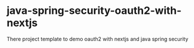 # java-spring-security-oauth2-with-nextjs
There project template to demo oauth2 with nextjs and java spring security
